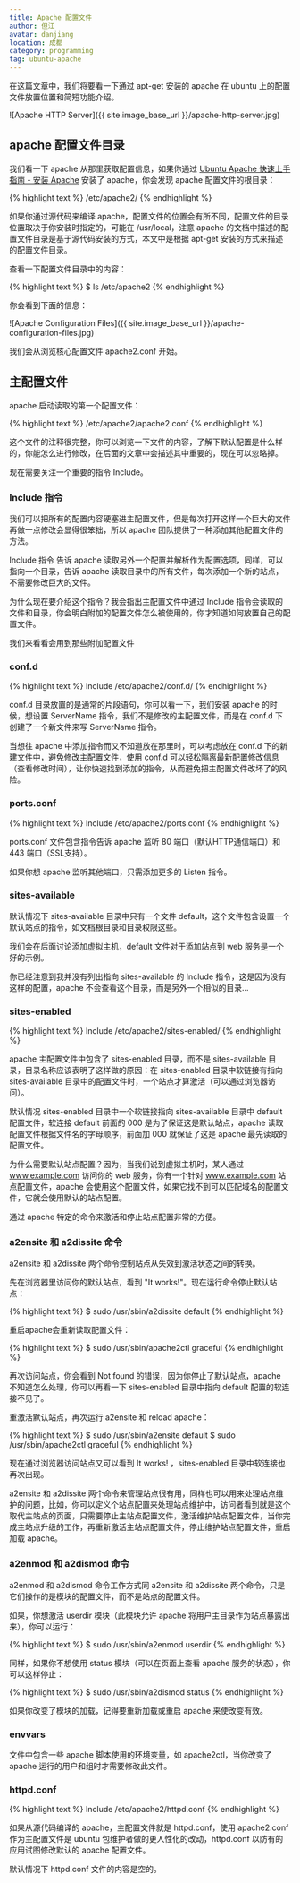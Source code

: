 ```yaml
---
title: Apache 配置文件
author: 但江
avatar: danjiang
location: 成都
category: programming
tag: ubuntu-apache
---
```


在这篇文章中，我们将要看一下通过 apt-get 安装的 apache 在 ubuntu 上的配置文件放置位置和简短功能介绍。

![Apache HTTP Server]({{ site.image_base_url }}/apache-http-server.jpg)

## apache 配置文件目录

我们看一下 apache 从那里获取配置信息，如果你通过 [Ubuntu Apache 快速上手指南 - 安装 Apache][1] 安装了 apache，你会发现 apache 配置文件的根目录：

{% highlight text %}
/etc/apache2/
{% endhighlight %}

如果你通过源代码来编译 apache，配置文件的位置会有所不同，配置文件的目录位置取决于你安装时指定的，可能在 /usr/local，注意 apache 的文档中描述的配置文件目录是基于源代码安装的方式，本文中是根据 apt-get 安装的方式来描述的配置文件目录。

查看一下配置文件目录中的内容：

{% highlight text %}
$ ls /etc/apache2
{% endhighlight %}

你会看到下面的信息：

![Apache Configuration Files]({{ site.image_base_url }}/apache-configuration-files.jpg)

我们会从浏览核心配置文件 apache2.conf 开始。

## 主配置文件

apache 启动读取的第一个配置文件：

{% highlight text %}
/etc/apache2/apache2.conf
{% endhighlight %}

这个文件的注释很完整，你可以浏览一下文件的内容，了解下默认配置是什么样的，你能怎么进行修改，在后面的文章中会描述其中重要的，现在可以忽略掉。

现在需要关注一个重要的指令 Include。

### Include 指令

我们可以把所有的配置内容硬塞进主配置文件，但是每次打开这样一个巨大的文件再做一点修改会显得很笨拙，所以 apache 团队提供了一种添加其他配置文件的方法。

Include 指令 告诉 apache 读取另外一个配置并解析作为配置选项，同样，可以指向一个目录，告诉 apache 读取目录中的所有文件，每次添加一个新的站点，不需要修改巨大的文件。

为什么现在要介绍这个指令？我会指出主配置文件中通过 Include 指令会读取的文件和目录，你会明白附加的配置文件怎么被使用的，你才知道如何放置自己的配置文件。

我们来看看会用到那些附加配置文件

### conf.d

{% highlight text %}
Include /etc/apache2/conf.d/
{% endhighlight %}

conf.d 目录放置的是通常的片段语句，你可以看一下，我们安装 apache 的时候，想设置 ServerName 指令，我们不是修改的主配置文件，而是在 conf.d 下创建了一个新文件来写 ServerName 指令。

当想往 apache 中添加指令而又不知道放在那里时，可以考虑放在 conf.d 下的新建文件中，避免修改主配置文件，使用 conf.d 可以轻松隔离最新配置修改信息（查看修改时间），让你快速找到添加的指令，从而避免把主配置文件改坏了的风险。

### ports.conf

{% highlight text %}
Include /etc/apache2/ports.conf
{% endhighlight %}

ports.conf 文件包含指令告诉 apache 监听 80 端口（默认HTTP通信端口）和 443 端口（SSL支持）。

如果你想 apache 监听其他端口，只需添加更多的 Listen 指令。

### sites-available

默认情况下 sites-available 目录中只有一个文件 default，这个文件包含设置一个默认站点的指令，如文档根目录和目录权限这些。

我们会在后面讨论添加虚拟主机，default 文件对于添加站点到 web 服务是一个好的示例。

你已经注意到我并没有列出指向 sites-available 的 Include 指令，这是因为没有这样的配置，apache 不会查看这个目录，而是另外一个相似的目录...

### sites-enabled

{% highlight text %}
Include /etc/apache2/sites-enabled/
{% endhighlight %}

apache 主配置文件中包含了 sites-enabled 目录，而不是 sites-available 目录，目录名称应该表明了这样做的原因：在 sites-enabled 目录中软链接有指向 sites-available 目录中的配置文件时，一个站点才算激活（可以通过浏览器访问）。

默认情况 sites-enabled 目录中一个软链接指向 sites-available 目录中 default 配置文件，软连接 default 前面的 000 是为了保证这是默认站点，apache 读取配置文件根据文件名的字母顺序，前面加 000 就保证了这是 apache 最先读取的配置文件。

为什么需要默认站点配置？因为，当我们说到虚拟主机时，某人通过 www.example.com 访问你的 web 服务，你有一个针对 www.example.com 站点配置文件，apache 会使用这个配置文件，如果它找不到可以匹配域名的配置文件，它就会使用默认的站点配置。

通过 apache 特定的命令来激活和停止站点配置非常的方便。

### a2ensite 和 a2dissite 命令

a2ensite 和 a2dissite 两个命令控制站点从失效到激活状态之间的转换。

先在浏览器里访问你的默认站点，看到 "It works!"。现在运行命令停止默认站点：

{% highlight text %}
$ sudo /usr/sbin/a2dissite default
{% endhighlight %}

重启apache会重新读取配置文件：

{% highlight text %}
$ sudo /usr/sbin/apache2ctl graceful
{% endhighlight %}

再次访问站点，你会看到 Not found 的错误，因为你停止了默认站点，apache 不知道怎么处理，你可以再看一下 sites-enabled 目录中指向 default 配置的软连接不见了。

重激活默认站点，再次运行 a2ensite 和 reload apache：

{% highlight text %}
$ sudo /usr/sbin/a2ensite default
$ sudo /usr/sbin/apache2ctl graceful
{% endhighlight %}

现在通过浏览器访问站点又可以看到 It works! ，sites-enabled 目录中软连接也再次出现。

a2ensite 和 a2dissite 两个命令来管理站点很有用，同样也可以用来处理站点维护的问题，比如，你可以定义个站点配置来处理站点维护中，访问者看到就是这个取代主站点的页面，只需要停止主站点配置文件，激活维护站点配置文件，当你完成主站点升级的工作，再重新激活主站点配置文件，停止维护站点配置文件，重启加载 apache。

### a2enmod 和 a2dismod 命令

a2enmod 和 a2dismod 命令工作方式同 a2ensite 和 a2dissite 两个命令，只是它们操作的是模块的配置文件，而不是站点的配置文件。

如果，你想激活 userdir 模块（此模块允许 apache 将用户主目录作为站点暴露出来），你可以运行：

{% highlight text %}
$ sudo /usr/sbin/a2enmod userdir
{% endhighlight %}

同样，如果你不想使用 status 模块（可以在页面上查看 apache 服务的状态），你可以这样停止：

{% highlight text %}
$ sudo /usr/sbin/a2dismod status
{% endhighlight %}

如果你改变了模块的加载，记得要重新加载或重启 apache 来使改变有效。

### envvars

文件中包含一些 apache 脚本使用的环境变量，如 apache2ctl，当你改变了 apache 运行的用户和组时才需要修改此文件。

### httpd.conf

{% highlight text %}
Include /etc/apache2/httpd.conf
{% endhighlight %}

如果从源代码编译的 apache，主配置文件就是 httpd.conf，使用 apache2.conf  作为主配置文件是 ubuntu 包维护者做的更人性化的改动，httpd.conf 以防有的应用试图修改默认的 apache 配置文件。

默认情况下 httpd.conf 文件的内容是空的。

[1]: /programming/2015/11/14/apache-configuration-files-on-ubuntu/

